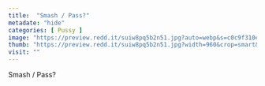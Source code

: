 ```yaml
---
title:  "Smash / Pass?"
metadate: "hide"
categories: [ Pussy ]
image: "https://preview.redd.it/suiw8pq5b2n51.jpg?auto=webp&s=c0c9f310e2b0d0d030094416f097db920cc08408"
thumb: "https://preview.redd.it/suiw8pq5b2n51.jpg?width=960&crop=smart&auto=webp&s=50da9a20220a33dcc81260d7fa671f6890d665e3"
visit: ""
---
```

Smash / Pass?
